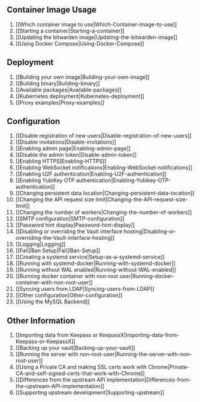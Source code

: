 ## Container Image Usage
1. [[Which container image to use|Which-Container-image-to-use]]
1. [[Starting a container|Starting-a-container]]
1. [[Updating the bitwarden image|Updating-the-bitwarden-image]]
1. [[Using Docker Compose|Using-Docker-Compose]]

## Deployment
1. [[Building your own image|Building-your-own-image]]
1. [[Building binary|Building-binary]]
1. [[Available packages|Available-packages]]
1. [[Kubernetes deployment|Kubernetes-deployment]]
1. [[Proxy examples|Proxy-examples]]

## Configuration
1. [[Disable registration of new users|Disable-registration-of-new-users]]
1. [[Disable invitations|Disable-invitations]]
1. [[Enabling admin page|Enabling-admin-page]]
1. [[Disable the admin token|Disable-admin-token]]
1. [[Enabling HTTPS|Enabling-HTTPS]]
1. [[Enabling WebSocket notifications|Enabling-WebSocket-notifications]]
1. [[Enabling U2F authentication|Enabling-U2F-authentication]]
1. [[Enabling YubiKey OTP authentication|Enabling-Yubikey-OTP-authentication]]
1. [[Changing persistent data location|Changing-persistent-data-location]]
1. [[Changing the API request size limit|Changing-the-API-request-size-limit]]
1. [[Changing the number of workers|Changing-the-number-of-workers]]
1. [[SMTP configuration|SMTP-configuration]]
1. [[Password hint display|Password-hint-display]]
1. [[Disabling or overriding the Vault interface hosting|Disabling-or-overriding-the-Vault-interface-hosting]]
1. [[Logging|Logging]]
1. [[Fail2Ban Setup|Fail2Ban-Setup]]
1. [[Creating a systemd service|Setup-as-a-systemd-service]]
1. [[Running with systemd-docker|Running-with-systemd-docker]]
1. [[Running without WAL enabled|Running-without-WAL-enabled]]
1. [[Running docker container with non-root user|Running-docker-container-with-non-root-user]]
1. [[Syncing users from LDAP|Syncing-users-from-LDAP]]
1. [[Other configuration|Other-configuration]]
1. [[Using the MySQL Backend]]

## Other Information
1. [[Importing data from Keepass or KeepassX|Importing-data-from-Keepass-or-KeepassX]]
1. [[Backing up your vault|Backing-up-your-vault]]
1. [[Running the server with non-root-user|Running-the-server-with-non-root-user]]
1. [[Using a Private CA and making SSL certs work with Chrome|Private-CA-and-self-signed-certs-that-work-with-Chrome]]
1. [[Differences from the upstream API implementation|Differences-from-the-upstream-API-implementation]]
1. [[Supporting upstream development|Supporting-upstream]]